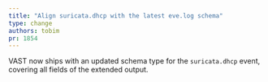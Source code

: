 ```yaml
---
title: "Align suricata.dhcp with the latest eve.log schema"
type: change
authors: tobim
pr: 1854
---
```


VAST now ships with an updated schema type for the `suricata.dhcp` event,
covering all fields of the extended output.
